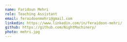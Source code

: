 ```yaml
---
name: Faridoun Mehri
role: Teaching Assistant
email: feraidoonmehri@gmail.com
linkedin: https://www.linkedin.com/in/feraidoon-mehri/
github: https://github.com/NightMachinery/
photo: mehri.jpg
---
```

